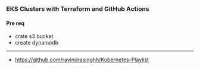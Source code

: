 ### EKS Clusters with Terraform and GitHub Actions

#### Pre req

- crate s3 bucket
- create dynamodb 

---

- https://github.com/ravindrasinghh/Kubernetes-Playlist

